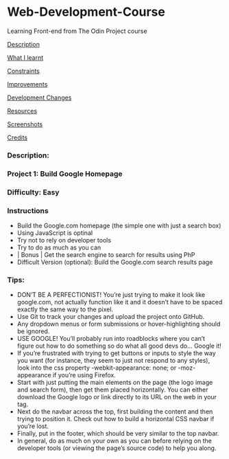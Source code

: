 # Web-Development-Course
Learning Front-end from The Odin Project course

[Description](#Description)  
<a name="Description"/>

[What I learnt](#What_I_Learnt)  
<a name="What_I_Learnt"/>

[Constraints](#Constraints)  
<a name="Constraints"/>

[Improvements](#Improvements)  
<a name="Improvements"/>

[Development Changes](#Development_Changes)  
<a name="Development_Changes"/>

[Resources](#Resources)  
<a name="Resources"/>

[Screenshots](#Screenshots)
<a name="Screenshots"/>

[Credits](#Credits)  
<a name="Credits"/>

### Description:

### Project 1: Build Google Homepage
### Difficulty: Easy 
### Instructions 
- Build the Google.com homepage (the simple one with just a search box)
- Using JavaScript is optinal
- Try not to rely on developer tools
- Try to do as much as you can
- | Bonus | Get the search engine to search for results using PhP
- Difficult Version (optional): Build the Google.com search results page


### Tips:
- DON’T BE A PERFECTIONIST! You’re just trying to make it look like google.com, not actually function like it and it doesn’t have to be spaced exactly the same way to the pixel.
- Use Git to track your changes and upload the project onto GitHub.
- Any dropdown menus or form submissions or hover-highlighting should be ignored.
- USE GOOGLE! You’ll probably run into roadblocks where you can’t figure out how to do something so do what all good devs do… Google it!
- If you’re frustrated with trying to get buttons or inputs to style the way you want (for instance, they seem to just not respond to any styles), look into the css property -webkit-appearance: none; or -moz-appearance if you’re using Firefox.
- Start with just putting the main elements on the page (the logo image and search form), then get them placed horizontally. You can either download the Google logo or link directly to its URL on the web in your <img> tag.
- Next do the navbar across the top, first building the content and then trying to position it. Check out how to build a horizontal CSS navbar if you’re lost.
- Finally, put in the footer, which should be very similar to the top navbar.
- In general, do as much on your own as you can before relying on the developer tools (or viewing the page’s source code) to help you along.
